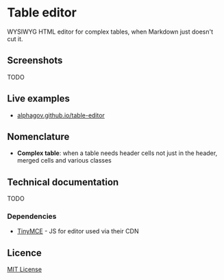 # Table editor

WYSIWYG HTML editor for complex tables, when Markdown just doesn't cut it.


## Screenshots

TODO


## Live examples

- [alphagov.github.io/table-editor](https://alphagov.github.io/table-editor)


## Nomenclature

- **Complex table**: when a table needs header cells not just in the header, merged cells and various classes


## Technical documentation

TODO


### Dependencies

- [TinyMCE](https://www.tinymce.com/) - JS for editor used via their CDN


## Licence

[MIT License](LICENCE)
